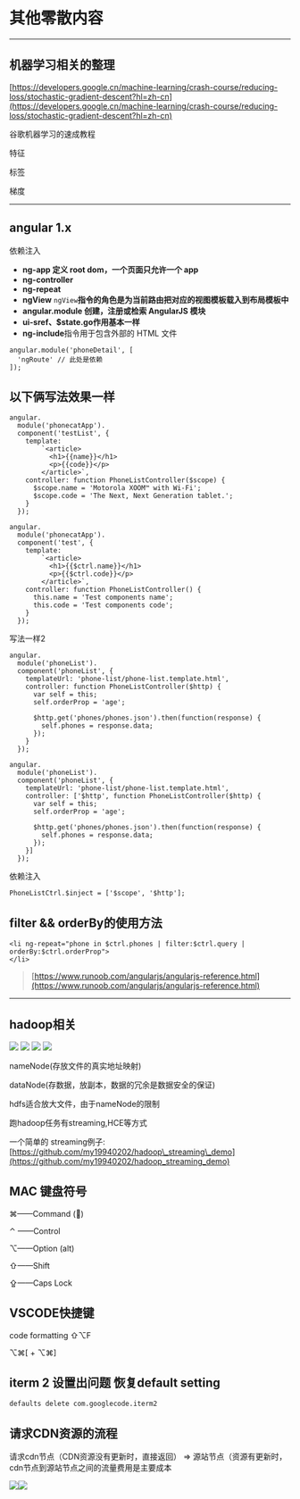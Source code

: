 # 其他零散内容

<hr/>

## 机器学习相关的整理

[https://developers.google.cn/machine-learning/crash-course/reducing-loss/stochastic-gradient-descent?hl=zh-cn](https://developers.google.cn/machine-learning/crash-course/reducing-loss/stochastic-gradient-descent?hl=zh-cn)

谷歌机器学习的速成教程

特征

标签

梯度

<hr/>

## angular 1.x
依赖注入
* **ng-app 定义 root dom，一个页面只允许一个 app**
* **ng-controller**
* **ng-repeat**
* **ngView** `ngView`**指令的角色是为当前路由把对应的视图模板载入到布局模板中**
* **angular.module 创建，注册或检索 AngularJS 模块**
* **ui-sref、$state.go作用基本一样**
* **ng-include**指令用于包含外部的 HTML 文件

```text
angular.module('phoneDetail', [
  'ngRoute' // 此处是依赖
]);
```

## 以下俩写法效果一样

```text
angular.
  module('phonecatApp').
  component('testList', {
    template:
        `<article>
          <h1>{{name}}</h1>
          <p>{{code}}</p>
        </article>`,
    controller: function PhoneListController($scope) {
      $scope.name = 'Motorola XOOM™ with Wi-Fi';
      $scope.code = 'The Next, Next Generation tablet.';
    }
  });

angular.
  module('phonecatApp').
  component('test', {
    template:
        `<article>
          <h1>{{$ctrl.name}}</h1>
          <p>{{$ctrl.code}}</p>
        </article>`,
    controller: function PhoneListController() {
      this.name = 'Test components name';
      this.code = 'Test components code';
    }
  });
```

写法一样2

```text
angular.
  module('phoneList').
  component('phoneList', {
    templateUrl: 'phone-list/phone-list.template.html',
    controller: function PhoneListController($http) {
      var self = this;
      self.orderProp = 'age';

      $http.get('phones/phones.json').then(function(response) {
        self.phones = response.data;
      });
    }
  });

angular.
  module('phoneList').
  component('phoneList', {
    templateUrl: 'phone-list/phone-list.template.html',
    controller: ['$http', function PhoneListController($http) {
      var self = this;
      self.orderProp = 'age';

      $http.get('phones/phones.json').then(function(response) {
        self.phones = response.data;
      });
    }]
  });
```

依赖注入

```text
PhoneListCtrl.$inject = ['$scope', '$http'];
```

## filter && orderBy的使用方法

```text
<li ng-repeat="phone in $ctrl.phones | filter:$ctrl.query | orderBy:$ctrl.orderProp">
</li>
```

> [https://www.runoob.com/angularjs/angularjs-reference.html](https://www.runoob.com/angularjs/angularjs-reference.html)

<hr/>

## hadoop相关
![](assets/ping-mu-kuai-zhao-20171007-xia-wu-5.05.04%20%281%29.png)
![](assets/ping-mu-kuai-zhao-20180917-xia-wu-2.27.22%20%281%29.png)
![](assets/ping-mu-kuai-zhao-20180917-xia-wu-2.27.47%20%281%29.png)
![](assets/ping-mu-kuai-zhao-20180917-xia-wu-2.28.00.png)

nameNode\(存放文件的真实地址映射\)

dataNode\(存数据，放副本，数据的冗余是数据安全的保证\)

hdfs适合放大文件，由于nameNode的限制

跑hadoop任务有streaming,HCE等方式

一个简单的 streaming例子: [https://github.com/my19940202/hadoop\_streaming\_demo](https://github.com/my19940202/hadoop_streaming_demo)


## MAC 键盘符号

⌘——Command \(\)

⌃ ——Control

⌥——Option \(alt\)

⇧——Shift

⇪——Caps Lock

## VSCODE快捷键

code formatting ⇧⌥F

⌥⌘\[ + ⌥⌘\]

## **iterm 2 设置出问题 恢复default setting**

`defaults delete com.googlecode.iterm2`

## **请求CDN资源的流程**

请求cdn节点（CDN资源没有更新时，直接返回） =&gt; 源站节点（资源有更新时，cdn节点到源站节点之间的流量费用是主要成本

![](assets/20adf54e6eb49b2492d44aab9%20%281%29.jpg)![](assets/vim.png)

